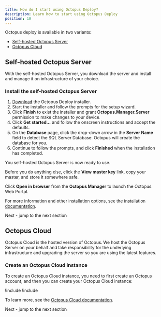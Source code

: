 ```yaml
---
title: How do I start using Octopus Deploy?
description: Learn how to start using Octopus Deploy
position: 10
---
```


Octopus deploy is available in two variants:

- [Self-hosted Octopus Server](#self-hosted-octopus-server)
- [Octopus Cloud](#octopus-cloud)

## Self-hosted Octopus Server

With the self-hosted Octopus Server, you download the server and install and manage it on infrastructure of your choice. 

### Install the self-hosted Octopus Server

1. [Download](https://octopus.com/downloads) the Octopus Deploy installer.
1. Start the installer and follow the prompts for the setup wizard.
1. Click **Finish** to exist the installer and grant **Octopus.Manager.Server** permission to make changes to your device.
1. Click **Get started...** and follow the onscreen instructions and accept the defaults.
1. On the **Database** page, click the drop-down arrow in the **Server Name** field to detect the SQL Server Database. Octopus will create the database for you.
1. Continue to follow the prompts, and click **Finished** when the installation has completed.

You self-hosted Octopus Server is now ready to use. 

Before you do anything else, click the **View master key** link, copy your master, and store it somewhere safe.

Click **Open in browser** from the **Octopus Manager** to launch the Octopus Web Portal.

For more information and other installation options, see the [installation documentation](/docs/installation/index.md).

Next []() - jump to the next section

## Octopus Cloud

Octopus Cloud is the hosted version of Octopus. We host the Octopus Server on your behalf and take responsibility for the underlying infrastructure and upgrading the server so you are using the latest features.

### Create an Octopus Cloud instance

To create an Octopus Cloud instance, you need to first create an Octopus account, and then you can create your Octopus Cloud instance:

!include <octopus-account>
!include <octopus-cloud-instance>

To learn more, see the [Octopus Cloud documentation](/docs/octopus-cloud/index.md).


Next []() - jump to the next section